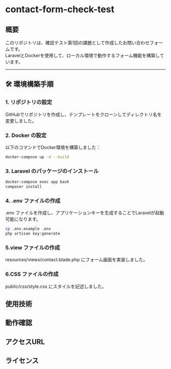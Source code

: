# contact-form-check-test

## 概要　
このリポジトリは、確認テスト第1回の課題として作成したお問い合わせフォームです。  
LaravelとDockerを使用して、ローカル環境で動作するフォーム機能を構築しています。

---

## 🛠️ 環境構築手順

### 1. リポジトリの設定
GitHubでリポジトリを作成し、テンプレートをクローンしてディレクトリ名を変更しました。

### 2. Docker の設定
以下のコマンドでDocker環境を構築しました：
```bash
docker-compose up -d --build
```

### 3. Laravel のパッケージのインストール
```bash
docker-compose exec app bash
composer install
```

### 4. .env ファイルの作成
.env ファイルを作成し、アプリケーションキーを生成することでLaravelが起動可能になります。
```bash
cp .env.example .env
php artisan key:generate
```

### 5.view ファイルの作成
resources/views/contact.blade.php にフォーム画面を実装しました。

### 6.CSS ファイルの作成
public/css/style.css にスタイルを記述しました。

## 使用技術

## 動作確認

## アクセスURL

## ライセンス

